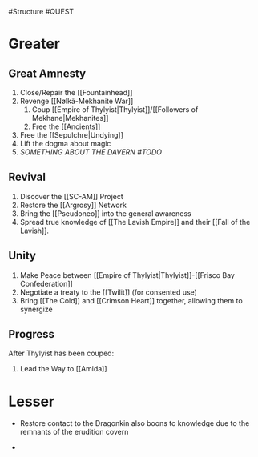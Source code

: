 #Structure #QUEST 
# Greater 
## Great Amnesty
1. Close/Repair the [[Fountainhead]]
2. Revenge [[Nølkā-Mekhanite War]]
	1. Coup [[Empire of Thylyist|Thylyist]]/[[Followers of Mekhane|Mekhanites]]
	2. Free the [[Ancients]]
3. Free the [[Sepulchre|Undying]] 
4. Lift the dogma about magic 
5. *SOMETHING ABOUT THE DAVERN #TODO*
## Revival 
1. Discover the [[SC-AM]] Project
2. Restore the [[Argrosy]] Network
3. Bring the [[Pseudoneo]] into the general awareness
4. Spread true knowledge of [[The Lavish Empire]] and their [[Fall of the Lavish]]. 
## Unity
1. Make Peace between [[Empire of Thylyist|Thylyist]]-[[Frisco Bay Confederation]]
2. Negotiate a treaty to the [[Twilit]] (for consented use)
3. Bring [[The Cold]] and [[Crimson Heart]] together, allowing them to synergize
## Progress 
After Thylyist has been couped:
1. Lead the Way to [[Amida]] 
# Lesser
- Restore contact to the Dragonkin
	also boons to knowledge due to the remnants of the erudition covern

- 